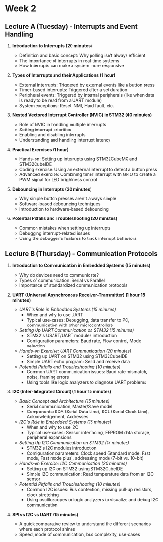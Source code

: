 # Week 2

## Lecture A (Tuesday) - Interrupts and Event Handling 
  1. **Introduction to Interrupts (20 minutes)**
     - Definition and basic concept: Why polling isn’t always efficient
     - The importance of interrupts in real-time systems
     - How interrupts can make a system more responsive
       
  2. **Types of Interrupts and their Applications (1 hour)**
     - External interrupts: Triggered by external events like a button press
     - Timer-based interrupts: Triggered after a set duration
     - Peripheral events: Triggered by internal peripherals (like when data is ready to be read from a UART module)
     - System exceptions: Reset, NMI, Hard fault, etc.
       
  3. **Nested Vectored Interrupt Controller (NVIC) in STM32 (40 minutes)**
     - Role of NVIC in handling multiple interrupts
     - Setting interrupt priorities
     - Enabling and disabling interrupts
     - Understanding and handling interrupt latency
       
  4. **Practical Exercises (1 hour)**
     - Hands-on: Setting up interrupts using STM32CubeMX and STM32CubeIDE
     - Coding exercise: Using an external interrupt to detect a button press
     - Advanced exercise: Combining timer interrupt with GPIO to create a PWM signal for LED brightness control

  5. **Debouncing in Interrupts (20 minutes)**
      - Why simple button presses aren't always simple
      - Software-based debouncing techniques
      - Introduction to hardware-based debouncing
        
  6. **Potential Pitfalls and Troubleshooting (20 minutes)**
      - Common mistakes when setting up interrupts
      - Debugging interrupt-related issues
      - Using the debugger's features to track interrupt behaviors
        
## Lecture B (Thursday) - Communication Protocols
  1. **Introduction to Communication in Embedded Systems (15 minutes)**
     - Why do devices need to communicate?
     - Types of communication: Serial vs Parallel
     - Importance of standardized communication protocols
       
  2. **UART (Universal Asynchronous Receiver-Transmitter) (1 hour 15 minutes)**
     - *UART's Role in Embedded Systems (15 minutes)*
       - When and why to use UART
       - Typical use-cases: Debugging, data transfer to PC, communication with other     microcontrollers
     - *Setting Up UART Communication on STM32 (15 minutes)*
       - STM32's USART/UART modules introduction
       - Configuration parameters: Baud rate, Flow control, Mode selection
     - *Hands-on Exercise: UART Communication (20 minutes)*
       - Setting up UART on STM32 using STM32CubeIDE
       - Simple UART echo program: Send and receive data
     - *Potential Pitfalls and Troubleshooting (10 minutes)* 
       - Common UART communication issues: Baud rate mismatch, noise, framing errors
       - Using tools like logic analyzers to diagnose UART problems
    
  3. **I2C (Inter-Integrated Circuit) (1 hour 15 minutes)**
     - *Basic Concept and Architecture (15 minutes)*
       - Serial communication, Master/Slave model
       - Components: SDA (Serial Data Line), SCL (Serial Clock Line), Acknowledgement, Addresses
     - *I2C's Role in Embedded Systems (15 minutes)*
       - When and why to use I2C
       - Typical use-cases: Sensor interfacing, EEPROM data storage, peripheral expansions
     - *Setting Up I2C Communication on STM32 (15 minutes)*
       - STM32's I2C modules introduction
       - Configuration parameters: Clock speed (Standard mode, Fast mode, Fast mode plus), addressing mode (7-bit vs. 10-bit)
     - *Hands-on Exercise: I2C Communication (20 minutes)*
       - Setting up I2C on STM32 using STM32CubeIDE
       - Simple I2C communication: Read temperature data from an I2C sensor
     - *Potential Pitfalls and Troubleshooting (10 minutes)*
       - Common I2C issues: Bus contention, missing pull-up resistors, clock stretching
       - Using oscilloscopes or logic analyzers to visualize and debug I2C communication
  4. **SPI vs I2C vs UART (15 minutes)**
     - A quick comparative review to understand the different scenarios where each protocol shines
     - Speed, mode of communication, bus complexity, use-cases
